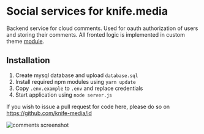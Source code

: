 # Social services for knife.media

Backend service for cloud comments. Used for oauth authorization of users and storing their comments. All fronted logic is implemented in custom theme [module](https://github.com/knife-media/theme/blob/master/src/scripts/bundle/id-handler.js).

## Installation

1. Create mysql database and upload `database.sql` 
2. Install required npm modules using `yarn update`
3. Copy `.env.example` to `.env` and replace credentials
3. Start application using `node server.js`

If you wish to issue a pull request for code here, please do so on https://github.com/knife-media/id

![comments screenshot](https://user-images.githubusercontent.com/454185/91660107-d6764000-eadc-11ea-8250-f16b7ebbe27f.jpg)
